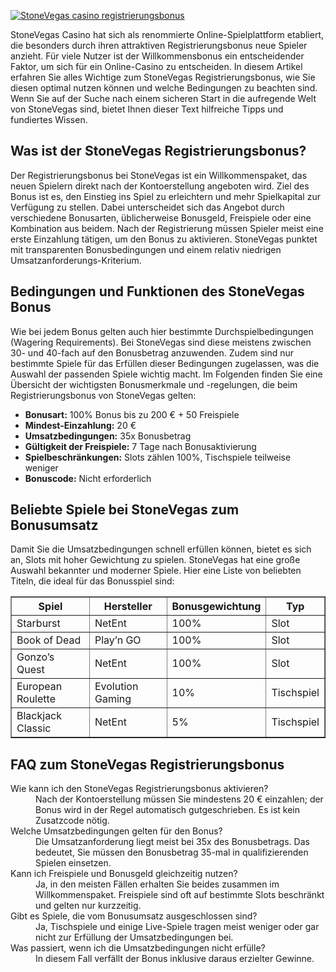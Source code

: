 [![StoneVegas casino registrierungsbonus](https://123-caf.pages.dev/gitsignup.png)](https://vrmoo.ru/Bt82HjjY)

<div>     <p>StoneVegas Casino hat sich als renommierte Online-Spielplattform etabliert, die besonders durch ihren attraktiven Registrierungsbonus neue Spieler anzieht. Für viele Nutzer ist der Willkommensbonus ein entscheidender Faktor, um sich für ein Online-Casino zu entscheiden. In diesem Artikel erfahren Sie alles Wichtige zum StoneVegas Registrierungsbonus, wie Sie diesen optimal nutzen können und welche Bedingungen zu beachten sind. Wenn Sie auf der Suche nach einem sicheren Start in die aufregende Welt von StoneVegas sind, bietet Ihnen dieser Text hilfreiche Tipps und fundiertes Wissen.</p>        <h2>Was ist der StoneVegas Registrierungsbonus?</h2>     <p>Der Registrierungsbonus bei StoneVegas ist ein Willkommenspaket, das neuen Spielern direkt nach der Kontoerstellung angeboten wird. Ziel des Bonus ist es, den Einstieg ins Spiel zu erleichtern und mehr Spielkapital zur Verfügung zu stellen. Dabei unterscheidet sich das Angebot durch verschiedene Bonusarten, üblicherweise Bonusgeld, Freispiele oder eine Kombination aus beidem. Nach der Registrierung müssen Spieler meist eine erste Einzahlung tätigen, um den Bonus zu aktivieren. StoneVegas punktet mit transparenten Bonusbedingungen und einem relativ niedrigen Umsatzanforderungs-Kriterium.</p>        <h2>Bedingungen und Funktionen des StoneVegas Bonus</h2>     <p>Wie bei jedem Bonus gelten auch hier bestimmte Durchspielbedingungen (Wagering Requirements). Bei StoneVegas sind diese meistens zwischen 30- und 40-fach auf den Bonusbetrag anzuwenden. Zudem sind nur bestimmte Spiele für das Erfüllen dieser Bedingungen zugelassen, was die Auswahl der passenden Spiele wichtig macht. Im Folgenden finden Sie eine Übersicht der wichtigsten Bonusmerkmale und -regelungen, die beim Registrierungsbonus von StoneVegas gelten:</p>        <ul>       <li><strong>Bonusart:</strong> 100% Bonus bis zu 200 € + 50 Freispiele</li>       <li><strong>Mindest-Einzahlung:</strong> 20 €</li>       <li><strong>Umsatzbedingungen:</strong> 35x Bonusbetrag</li>       <li><strong>Gültigkeit der Freispiele:</strong> 7 Tage nach Bonusaktivierung</li>       <li><strong>Spielbeschränkungen:</strong> Slots zählen 100%, Tischspiele teilweise weniger</li>       <li><strong>Bonuscode:</strong> Nicht erforderlich</li>     </ul>        <h2>Beliebte Spiele bei StoneVegas zum Bonusumsatz</h2>     <p>Damit Sie die Umsatzbedingungen schnell erfüllen können, bietet es sich an, Slots mit hoher Gewichtung zu spielen. StoneVegas hat eine große Auswahl bekannter und moderner Spiele. Hier eine Liste von beliebten Titeln, die ideal für das Bonusspiel sind:</p>        <table border="1" cellpadding="5" cellspacing="0" style="border-collapse: collapse; width: 100%;">       <thead>         <tr>           <th>Spiel</th>           <th>Hersteller</th>           <th>Bonusgewichtung</th>           <th>Typ</th>         </tr>       </thead>       <tbody>         <tr>           <td>Starburst</td>           <td>NetEnt</td>           <td>100%</td>           <td>Slot</td>         </tr>         <tr>           <td>Book of Dead</td>           <td>Play’n GO</td>           <td>100%</td>           <td>Slot</td>         </tr>         <tr>           <td>Gonzo’s Quest</td>           <td>NetEnt</td>           <td>100%</td>           <td>Slot</td>         </tr>         <tr>           <td>European Roulette</td>           <td>Evolution Gaming</td>           <td>10%</td>           <td>Tischspiel</td>         </tr>         <tr>           <td>Blackjack Classic</td>           <td>NetEnt</td>           <td>5%</td>           <td>Tischspiel</td>         </tr>       </tbody>     </table>        <h2>FAQ zum StoneVegas Registrierungsbonus</h2>     <dl>       <dt>Wie kann ich den StoneVegas Registrierungsbonus aktivieren?</dt>       <dd>Nach der Kontoerstellung müssen Sie mindestens 20 € einzahlen; der Bonus wird in der Regel automatisch gutgeschrieben. Es ist kein Zusatzcode nötig.</dd>          <dt>Welche Umsatzbedingungen gelten für den Bonus?</dt>       <dd>Die Umsatzanforderung liegt meist bei 35x des Bonusbetrags. Das bedeutet, Sie müssen den Bonusbetrag 35-mal in qualifizierenden Spielen einsetzen.</dd>          <dt>Kann ich Freispiele und Bonusgeld gleichzeitig nutzen?</dt>       <dd>Ja, in den meisten Fällen erhalten Sie beides zusammen im Willkommenspaket. Freispiele sind oft auf bestimmte Slots beschränkt und gelten nur kurzzeitig.</dd>          <dt>Gibt es Spiele, die vom Bonusumsatz ausgeschlossen sind?</dt>       <dd>Ja, Tischspiele und einige Live-Spiele tragen meist weniger oder gar nicht zur Erfüllung der Umsatzbedingungen bei.</dd>          <dt>Was passiert, wenn ich die Umsatzbedingungen nicht erfülle?</dt>       <dd>In diesem Fall verfällt der Bonus inklusive daraus erzielter Gewinne.</dd>     </dl>   </div>